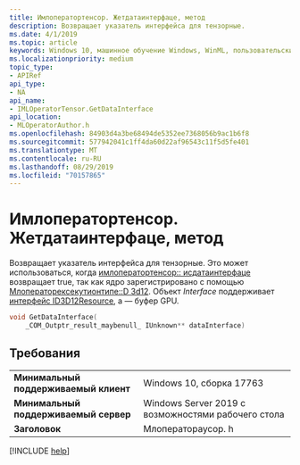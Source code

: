 ```yaml
---
title: Имлоператортенсор. Жетдатаинтерфаце, метод
description: Возвращает указатель интерфейса для тензорные.
ms.date: 4/1/2019
ms.topic: article
keywords: Windows 10, машинное обучение Windows, WinML, пользовательские операторы, Жетдатаинтерфаце
ms.localizationpriority: medium
topic_type:
- APIRef
api_type:
- NA
api_name:
- IMLOperatorTensor.GetDataInterface
api_location:
- MLOperatorAuthor.h
ms.openlocfilehash: 84903d4a3be68494de5352ee7368056b9ac1b6f8
ms.sourcegitcommit: 577942041c1ff4da60d22af96543c11f5d5fe401
ms.translationtype: MT
ms.contentlocale: ru-RU
ms.lasthandoff: 08/29/2019
ms.locfileid: "70157865"
---
```

# <a name="imloperatortensorgetdatainterface-method"></a>Имлоператортенсор. Жетдатаинтерфаце, метод

Возвращает указатель интерфейса для тензорные. Это может использоваться, когда [имлоператортенсор:: исдатаинтерфаце](IMLOperatorTensor_IsDataInterface.md) возвращает true, так как ядро зарегистрировано с помощью [Млоператорексекутионтипе::D 3d12](MLOperatorExecutionType.md). Объект *Interface* поддерживает [интерфейс ID3D12Resource](https://docs.microsoft.com/windows/desktop/api/d3d12/nn-d3d12-id3d12resource), а — буфер GPU.

```cpp
void GetDataInterface(
    _COM_Outptr_result_maybenull_ IUnknown** dataInterface)
```

## <a name="requirements"></a>Требования

| | |
|-|-|
| **Минимальный поддерживаемый клиент** | Windows 10, сборка 17763 |
| **Минимальный поддерживаемый сервер** | Windows Server 2019 с возможностями рабочего стола |
| **Заголовок** | Млоператораусор. h |

[!INCLUDE [help](../../includes/get-help.md)]
